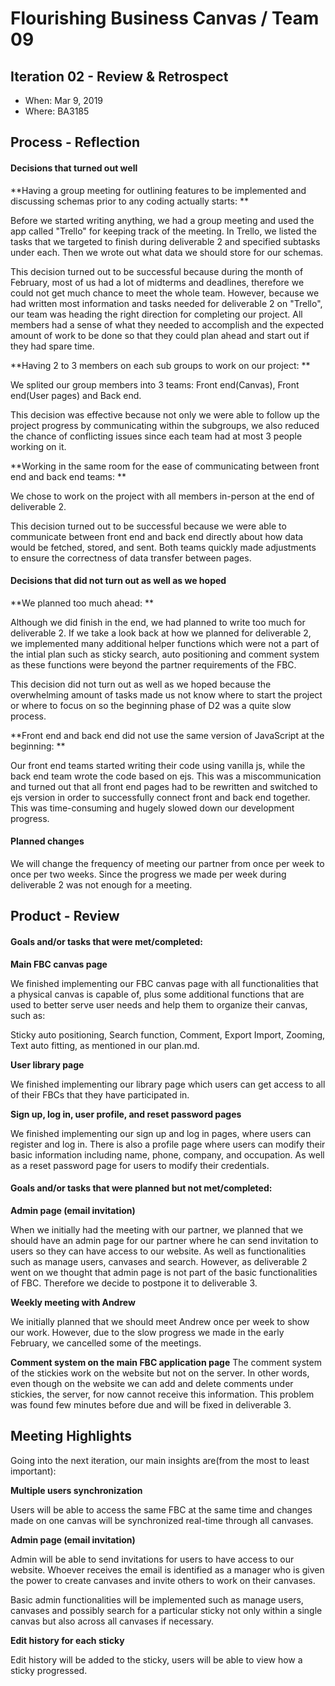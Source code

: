 # Flourishing Business Canvas / Team 09

## Iteration 02 - Review & Retrospect

 * When: Mar 9, 2019
 * Where: BA3185

## Process - Reflection

#### Decisions that turned out well

**Having a group meeting for outlining features to be implemented and discussing schemas prior to any coding actually starts: **

Before we started writing anything, we had a group meeting and used the app called "Trello" for keeping track of the meeting. In Trello, we listed the tasks that we targeted to finish during deliverable 2 and specified subtasks under each. Then we wrote out what data we should store for our schemas.

This decision turned out to be successful because during the month of February, most of us had a lot of midterms and deadlines, therefore we could not get much chance to meet the whole team. However, because we had written most information and tasks needed for deliverable 2 on "Trello", our team was heading the right direction for completing our project. All members had a sense of what they needed to accomplish and the expected amount of work to be done so that they could plan ahead and start out if they had spare time.

**Having 2 to 3 members on each sub groups to work on our project: **

We splited our group members into 3 teams: Front end(Canvas), Front end(User pages) and Back end.

This decision was effective because not only we were able to follow up the project progress by communicating within the subgroups, we also reduced the chance of conflicting issues since each team had at most 3 people working on it.

**Working in the same room for the ease of communicating between front end and back end teams: **

We chose to work on the project with all members in-person at the end of deliverable 2. 

This decision turned out to be successful because we were able to communicate between front end and back end directly about how data would be fetched, stored, and sent. Both teams quickly made adjustments to ensure the correctness of data transfer between pages.


#### Decisions that did not turn out as well as we hoped

**We planned too much ahead: **

Although we did finish in the end, we had planned to write too much for deliverable 2. If we take a look back at how we planned for deliverable 2, we implemented many additional helper functions which were not a part of the intial plan such as sticky search, auto positioning and comment system as these functions were beyond the partner requirements of the FBC. 

This decision did not turn out as well as we hoped because the overwhelming amount of tasks made us not know where to start the project or where to focus on so the beginning phase of D2 was a quite slow process.

**Front end and back end did not use the same version of JavaScript at the beginning: **

Our front end teams started writing their code using vanilla js, while the back end team wrote the code based on ejs. This was a miscommunication and turned out that all front end pages had to be rewritten and switched to ejs version in order to successfully connect front and back end together. This was time-consuming and hugely slowed down our development progress.


#### Planned changes

We will change the frequency of meeting our partner from once per week to once per two weeks. Since the progress we made per week during deliverable 2 was not enough for a meeting.


## Product - Review

#### Goals and/or tasks that were met/completed:

**Main FBC canvas page**

We finished implementing our FBC canvas page with all functionalities that a physical canvas is capable of, plus some additional functions that are used to better serve user needs and help them to organize their canvas, such as:

Sticky auto positioning, Search function, Comment, Export Import, Zooming, Text auto fitting, as mentioned in our plan.md.

**User library page**

We finished implementing our library page which users can get access to all of their FBCs that they have participated in.

**Sign up, log in, user profile, and reset password pages**

We finished implementing our sign up and log in pages, where users can register and log in. There is also a profile page where users can modify their basic information including name, phone, company, and occupation. As well as a reset password page for users to modify their credentials.


#### Goals and/or tasks that were planned but not met/completed:

**Admin page (email invitation)**

When we initially had the meeting with our partner, we planned that we should have an admin page for our partner where he can send invitation to users so they can have access to our website. As well as functionalities such as manage users, canvases and search. However, as deliverable 2 went on we thought that admin page is not part of the basic functionalities of FBC. Therefore we decide to postpone it to deliverable 3.

**Weekly meeting with Andrew**

We initially planned that we should meet Andrew once per week to show our work. However, due to the slow progress we made in the early February, we cancelled some of the meetings.

**Comment system on the main FBC application page**
The comment system of the stickies work on the website but not on the server. In other words, even though on the website we can add and delete comments under stickies, the server, for now cannot receive this information. This problem was found few minutes before due and will be fixed in deliverable 3.

## Meeting Highlights

Going into the next iteration, our main insights are(from the most to least important):

**Multiple users synchronization**

Users will be able to access the same FBC at the same time and changes made on one canvas will be synchronized real-time through all canvases.

**Admin page (email invitation)**

Admin will be able to send invitations for users to have access to our website. Whoever receives the email is identified as a manager who is given the power to create canvases and invite others to work on their canvases.

Basic admin functionalities will be implemented such as manage users, canvases and possibly search for a particular sticky not only within a single canvas but also across all canvases if necessary.
 

**Edit history for each sticky**

Edit history will be added to the sticky, users will be able to view how a sticky progressed.

